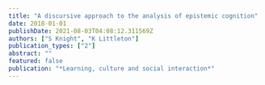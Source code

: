 ```yaml
---
title: "A discursive approach to the analysis of epistemic cognition"
date: 2018-01-01
publishDate: 2021-08-03T04:08:12.311569Z
authors: ["S Knight", "K Littleton"]
publication_types: ["2"]
abstract: ""
featured: false
publication: "*Learning, culture and social interaction*"
---
```


